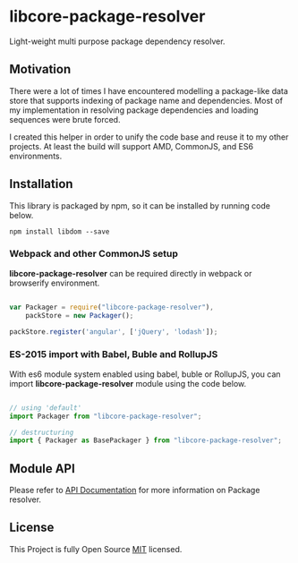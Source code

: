 # libcore-package-resolver

Light-weight multi purpose package dependency resolver.

## Motivation

There were a lot of times I have encountered modelling a package-like data store
that supports indexing of package name and dependencies. Most of my
implementation in resolving package dependencies and loading sequences were
brute forced.

I created this helper in order to unify the code base and reuse it to my other
projects. At least the build will support AMD, CommonJS, and ES6 environments.

## Installation

This library is packaged by npm, so it can be installed by running code below.

```shell
npm install libdom --save
```

### Webpack and other CommonJS setup

**libcore-package-resolver** can be required directly in webpack or browserify
environment.

```javascript

var Packager = require("libcore-package-resolver"),
    packStore = new Packager();

packStore.register('angular', ['jQuery', 'lodash']);

```

### ES-2015 import with Babel, Buble and RollupJS

With es6 module system enabled using babel, buble or RollupJS,
you can import **libcore-package-resolver** module using the code below.

```javascript

// using 'default'
import Packager from "libcore-package-resolver";

// destructuring
import { Packager as BasePackager } from "libcore-package-resolver";

```

## Module API

Please refer to [API Documentation](https://diko316.github.io/libcore-package-resolver) for more information on Package resolver.


## License

This Project is fully Open Source [MIT](https://opensource.org/licenses/MIT) licensed.